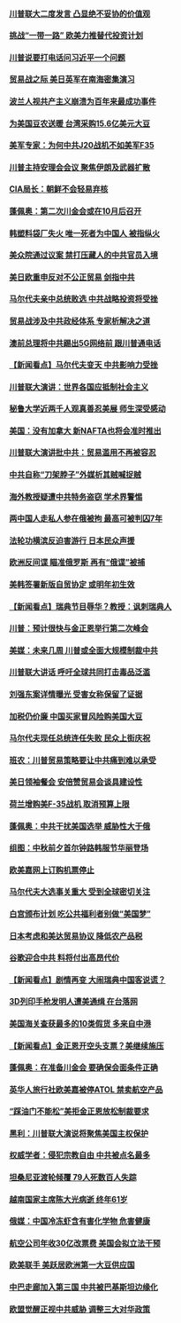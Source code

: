 #### [川普联大二度发言 凸显绝不妥协的价值观](../pages/nsc418/n10746160.md) 

#### [挑战“一带一路” 欧美力推替代投资计划](../pages/nsc418/n10746020.md) 

#### [川普说要打电话问习近平一个问题](../pages/nsc418/n10745915.md) 

#### [贸易战之际  美日英军在南海密集演习](../pages/nsc418/n10745318.md) 

#### [波兰人视共产主义崩溃为百年来最成功事件](../pages/nsc418/n10745065.md) 

#### [为美国豆农送暖 台湾采购15.6亿美元大豆](../pages/nsc418/n10744438.md) 

#### [美军专家：为何中共J20战机不如美军F35](../pages/nsc418/n10744328.md) 

#### [川普主持安理会会议 聚焦伊朗及武器扩散](../pages/nsc418/n10743827.md) 

#### [CIA局长：朝鲜不会轻易弃核](../pages/nsc418/n10743709.md) 

#### [蓬佩奥：第二次川金会或在10月后召开](../pages/nsc418/n10743470.md) 

#### [韩塑料袋厂失火 唯一死者为中国人 被指纵火](../pages/nsc418/n10742425.md) 

#### [美众院通过议案 禁打压藏人的中共官员入境](../pages/nsc418/n10742799.md) 

#### [美日欧重申反对不公正贸易 剑指中共](../pages/nsc418/n10741899.md) 

#### [马尔代夫亲中总统败选 中共战略投资将受挫](../pages/nsc418/n10741871.md) 

#### [贸易战涉及中共政经体系 专家析解决之道](../pages/nsc418/n10740870.md) 

#### [澳前总理将中共踢出5G网络前 跟川普通电话](../pages/nsc418/n10741478.md) 

#### [【新闻看点】马尔代夫变天 中共影响力受挫](../pages/nsc418/n10741192.md) 

#### [川普联大演讲：世界各国应抵制社会主义](../pages/nsc418/n10741314.md) 

#### [秘鲁大学近两千人观真善忍美展 师生深受感动](../pages/nsc418/n10739878.md) 

#### [美国：没有加拿大 新NAFTA也将会准时推出](../pages/nsc418/n10740976.md) 

#### [川普联大演讲批中共：贸易滥用不再被容忍](../pages/nsc418/n10739956.md) 

#### [中共自称“刀架脖子”外媒析其贼喊捉贼](../pages/nsc418/n10740043.md) 

#### [海外教授疑遭中共特务盗窃 学术界警惕](../pages/nsc418/n10740296.md) 

#### [两中国人走私人参在俄被拘 最高可被判囚7年](../pages/nsc418/n10739438.md) 

#### [法轮功横滨反迫害游行 日本民众声援](../pages/nsc418/n10739207.md) 

#### [欧洲反间谍 瞄准俄罗斯 再有“俄谍”被捕](../pages/nsc418/n10738616.md) 

#### [美韩签署新版自贸协定 或明年初生效](../pages/nsc418/n10738478.md) 

#### [【新闻看点】瑞典节目辱华？教授：讽刺瑞典人](../pages/nsc418/n10737977.md) 

#### [川普：预计很快与金正恩举行第二次峰会](../pages/nsc418/n10738118.md) 

#### [美媒：未来几周 川普或全面大规模制裁中共](../pages/nsc418/n10737981.md) 

#### [川普联大讲话 呼吁全球共同打击毒品泛滥](../pages/nsc418/n10738024.md) 

#### [刘强东案详情曝光 受害女称保留了证据](../pages/nsc418/n10737631.md) 

#### [加税仍价廉 中国买家冒风险购美国大豆](../pages/nsc418/n10737271.md) 

#### [马尔代夫现任总统连任失败 民众上街庆祝](../pages/nsc418/n10737218.md) 

#### [班农：川普贸易策略要让中共痛到难以承受](../pages/nsc418/n10737219.md) 

#### [美日领袖餐会 安倍赞贸易会谈具建设性](../pages/nsc418/n10737042.md) 

#### [荷兰增购美F-35战机 取消预算上限](../pages/nsc418/n10734284.md) 

#### [蓬佩奥：中共干扰美国选举 威胁性大于俄](../pages/nsc418/n10735646.md) 

#### [组图：中秋前夕首尔钟路韩服节华丽登场](../pages/nsc418/n10735454.md) 

#### [欧美嘉网上订购机票停止](../pages/nsc418/n10735123.md) 

#### [马尔代夫大选事关重大 受到全球密切关注](../pages/nsc418/n10735030.md) 

#### [白宫颁布计划 吃公共福利者别做“美国梦”](../pages/nsc418/n10734807.md) 

#### [日本考虑和美达贸易协议 降低农产品税](../pages/nsc418/n10734203.md) 

#### [谷歌迎合中共 料将付出高昂代价](../pages/nsc418/n10734244.md) 

#### [【新闻看点】剧情再变 大闹瑞典中国客说谎？](../pages/nsc418/n10733960.md) 

#### [3D列印手枪发明人遭美通缉 在台落网](../pages/nsc418/n10733442.md) 

#### [美国海关查获最多的10类假货 多来自中港](../pages/nsc418/n10732296.md) 

#### [【新闻看点】金正恩开空头支票？美继续施压](../pages/nsc418/n10732173.md) 

#### [蓬佩奥：在准备川金会 要确保会面条件正确](../pages/nsc418/n10732202.md) 

#### [英华人旅行社欧美嘉被停ATOL 禁卖航空产品](../pages/nsc418/n10729781.md) 

#### [“踩油门不能松”美拒金正恩放松制裁要求](../pages/nsc418/n10731932.md) 

#### [黑利：川普联大演说将聚焦美国主权保护](../pages/nsc418/n10731886.md) 

#### [权威学者：侵犯宗教自由 中共被点名最多](../pages/nsc418/n10729835.md) 

#### [坦桑尼亚渡轮倾覆 79人死数百人失踪](../pages/nsc418/n10730870.md) 

#### [越南国家主席陈大光病逝 终年61岁](../pages/nsc418/n10730888.md) 

#### [俄媒：中国冷冻虾含有害化学物 危害健康](../pages/nsc418/n10730116.md) 

#### [航空公司年收30亿改票费 美国会拟立法干预](../pages/nsc418/n10730365.md) 

#### [欧美联手 美跃居欧洲第一大豆供应国](../pages/nsc418/n10729227.md) 

#### [中巴走廊加入第三国 中共被巴基斯坦边缘化](../pages/nsc418/n10729111.md) 

#### [欧盟觉醒正视中共威胁 调整三大对华政策](../pages/nsc418/n10729769.md) 

